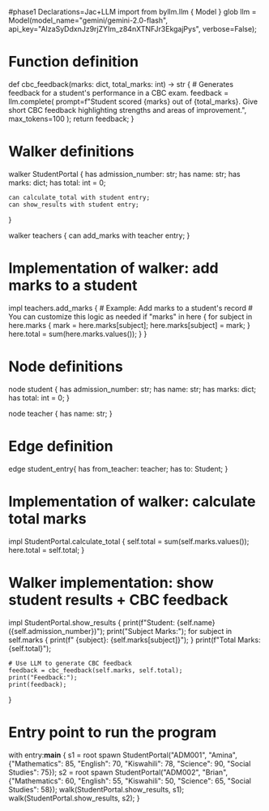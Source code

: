 #phase1 Declarations=Jac+LLM
import from byllm.llm { Model }
glob llm = Model(model_name="gemini/gemini-2.0-flash", api_key="AIzaSyDdxnJz9rjZYIm_z84nXTNFJr3EkgajPys", verbose=False);

# Function definition
def cbc_feedback(marks: dict, total_marks: int) -> str {
    # Generates feedback for a student's performance in a CBC exam.
    feedback = llm.complete(
        prompt=f"Student scored {marks} out of {total_marks}. Give short CBC feedback highlighting strengths and areas of improvement.",
        max_tokens=100
    );
    return feedback;
}
# Walker definitions
walker StudentPortal {
    has admission_number: str;
    has name: str;
    has marks: dict;
    has total: int = 0;

    can calculate_total with student entry;
    can show_results with student entry;
}

walker teachers {
    can add_marks with teacher entry;
}

# Implementation of walker: add marks to a student
impl teachers.add_marks {
    # Example: Add marks to a student's record
    # You can customize this logic as needed
    if "marks" in here {
        for subject in here.marks {
            mark = here.marks[subject];
            here.marks[subject] = mark;
        }
        here.total = sum(here.marks.values());
    }
}

# Node definitions
node student {
    has admission_number: str;
    has name: str;
    has marks: dict;
    has total: int = 0;
}

node teacher {
    has name: str;
}

# Edge definition
edge student_entry{
   has from_teacher: teacher;
   has to: Student;
}

# Implementation of walker: calculate total marks
impl StudentPortal.calculate_total {
    self.total = sum(self.marks.values());
    here.total = self.total;
}

# Walker implementation: show student results + CBC feedback
impl StudentPortal.show_results {
    print(f"Student: {self.name} ({self.admission_number})");
    print("Subject Marks:");
    for subject in self.marks {
        print(f"  {subject}: {self.marks[subject]}");
    }
    print(f"Total Marks: {self.total}");

    # Use LLM to generate CBC feedback
    feedback = cbc_feedback(self.marks, self.total);
    print("Feedback:");
    print(feedback);
}

# Entry point to run the program
with entry:__main__ {
    s1 = root spawn StudentPortal("ADM001", "Amina", {"Mathematics": 85, "English": 70, "Kiswahili": 78, "Science": 90, "Social Studies": 75});
    s2 = root spawn StudentPortal("ADM002", "Brian", {"Mathematics": 60, "English": 55, "Kiswahili": 50, "Science": 65, "Social Studies": 58});
    walk(StudentPortal.show_results, s1);
    walk(StudentPortal.show_results, s2);
}
